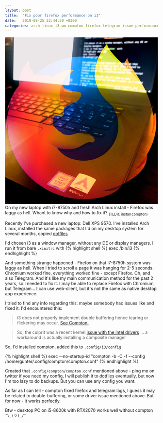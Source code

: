 ```yaml
---
layout: post
title:  "Fix poor firefox performance on i3"
date:   2019-08-25 22:44:50 +0300
categories: arch linux i3 wm compton firefox telegram issue performance
---
```

![Firefox on Arch](/assets/post1_title.jpg)
On my new laptop with i7-8750h and fresh Arch Linux install - Firefox was laggy as hell. Whant to know why and how to fix it? 
<sub> (TLDR: install compton)</sub>

Recently I've purchased a new laptop: Dell XPS 9570.
I've installed Arch Linux, installed the same packages that I'd on my desktop system for several months, copied [dotfiles][dotfiles-github]

I'd chosen i3 as a window manager, without any DE or display managers.
I run it from bare `.xinitrc` with
{% highlight shell %}
exec /bin/i3
{% endhighlight %}

And something strange happened - Firefox on that i7-8750h system was laggy as hell. When I tried to scroll a page it was hanging for 2-5 seconds.
Chromium worked fine, everything worked fine - except Firefox. 
Oh, and also Telegram. And it's like my main communication method for the past 2 years, so I needed to fix it. 
I may be able to replace Firefox with Chromium, but Telegram... I can use web-client, but it's not the same as native desktop app experience. 

I tried to find any info regarding this: maybe somebody had issues like and fixed it.
I'd encountered this:

>i3 does not properly implement double buffering hence tearing or flickering may occur. [See Compton.][arch-i3-tearing]

>So, the culprit was a recent kernel [issue with the Intel drivers][reddit-firefox-issue] ... a workaround is actually installing a composite manager

So, I'd installed compton, added this to `.config/i3/config`

{% highlight shell %}
exec --no-startup-id "compton -b -C -f --config /home/gunter/.config/compton/compton.conf"
{% endhighlight %}

Created that `.config/compton/compton.conf` mentioned above - ping me on twitter if you need my config, I will publish it to [dotfiles][dotfiles-github] eventually, but now I'm too lazy to do backups. But you can use any config you want.

As far as I can tell - compton fixed firefox and telegram lags, I guess it may be related to double-buffering, or some driver issue mentioned above.
But for now - it works perfectly.

Btw - desktop PC on i5-8600k with RTX2070 works well without compton `¯\_(ツ)_/¯`

[dotfiles-github]: https://github.com/SuddenGunter/dotfiles
[arch-i3-tearing]: https://wiki.archlinux.org/index.php/I3#Tearing
[reddit-firefox-issue]: https://www.reddit.com/r/i3wm/comments/4wqwcf/why_would_an_application_run_slow_in_i3_and_fast/d6loavq?utm_source=share&utm_medium=web2x